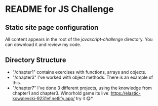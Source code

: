# README for JS Challenge


## Static site page configuration

All content appears in the root of the *javascript-challenge* directory. You can download it and review my code.

## Directory Structure

* "/chapter1" contains exercises with functions, arrays and objects.
* "/chapter3" I've worked with object methods. There is an example of this.
* "/chapter7" I've done 3 different projects, using the knowledge from chapter1 and chapter3. Winorhold game its live: https://elastic-kowalevski-9231ef.netlify.app/ try it 😋*




